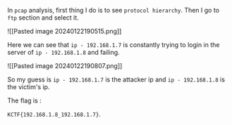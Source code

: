 In `pcap` analysis, first thing I do is to see `protocol hierarchy`. Then I go to `ftp` section and select it.

![[Pasted image 20240122190515.png]]

Here we can see that `ip - 192.168.1.7` is constantly trying to login in the server of `ip - 192.168.1.8` and failing.

![[Pasted image 20240122190807.png]]

So my guess is  `ip - 192.168.1.7` is the attacker ip and `ip - 192.168.1.8` is the victim's ip.

The flag is :

`KCTF{192.168.1.8_192.168.1.7}`.






